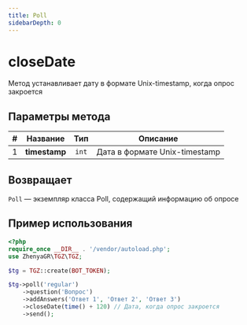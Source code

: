 ```yaml
---
title: Poll
sidebarDepth: 0
---
```


# closeDate
Метод устанавливает дату в формате Unix-timestamp, когда опрос закроется

## Параметры метода
| # |   Название    |  Тип  |           Описание            |
|:-:|:-------------:|:-----:|:-----------------------------:|
| 1 | **timestamp** | `int` | Дата в формате Unix-timestamp |

## Возвращает
`Poll` — экземпляр класса Poll, содержащий информацию об опросе

## Пример использования
```php
<?php
require_once __DIR__ . '/vendor/autoload.php'; 
use ZhenyaGR\TGZ\TGZ;

$tg = TGZ::create(BOT_TOKEN);

$tg->poll('regular')
    ->question('Вопрос')
    ->addAnswers('Ответ 1', 'Ответ 2', 'Ответ 3')
    ->closeDate(time() + 120) // Дата, когда опрос закроется
    ->send();
```
